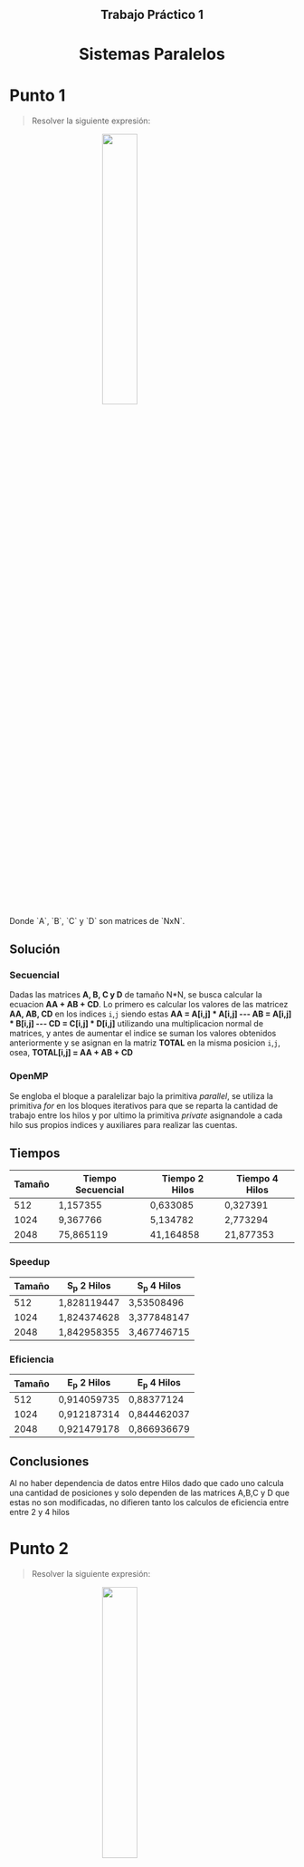 <style>
.annotation {
    width: 100%;
    text-align: right;
    font-style: italic;
    font-size: 12px;
}
.title {
    text-align: center !important;
}

.title > h1 {
    border: none;
}

.equation {
    display: block;
    margin-left: auto;
    margin-right: auto;
    margin-top: 15px;
    margin-bottom: 15px;
    width: 35%;
}
</style>

<div class="title">
  <h2>Trabajo Práctico 1</h2>
  <h1>Sistemas Paralelos</h1>
</div>

# Punto 1

> Resolver la siguiente expresión:
<img class='equation' src='img/punto1.png'>
Donde `A`, `B`, `C` y `D` son matrices de `NxN`.

## Solución

### Secuencial

 Dadas las matrices **A, B, C y D** de tamaño N*N, se busca calcular la ecuacion **AA + AB + CD**. Lo primero es calcular los valores de las matricez **AA, AB, CD** en los indices `i`,`j` siendo estas __AA = A[i,j] * A[i,j] --- AB = A[i,j] * B[i,j] --- CD = C[i,j] * D[i,j]__ utilizando una multiplicacion normal de matrices, y antes de aumentar el indice se suman los valores obtenidos anteriormente y se asignan en la matriz **TOTAL** en la misma posicion `i`,`j`, osea, __TOTAL[i,j] = AA + AB + CD__

### OpenMP

Se engloba el bloque a paralelizar bajo la primitiva _parallel_, se utiliza la primitiva _for_ en los bloques iterativos para que se reparta la cantidad de trabajo entre los hilos y por ultimo la primitiva _private_ asignandole a cada hilo sus propios indices y auxiliares para realizar las cuentas.

## Tiempos

| Tamaño | Tiempo Secuencial | Tiempo 2 Hilos | Tiempo 4 Hilos |
|--------|-------------------|------------------|------------------|
|   512  |     1,157355      |     0,633085     |     0,327391     |
|  1024  |     9,367766      |     5,134782     |     2,773294     |
|  2048  |     75,865119     |     41,164858    |     21,877353    |

### Speedup

| Tamaño | S<sub>p</sub> 2 Hilos | S<sub>p</sub> 4 Hilos |
|--------|-------------------------|-------------------------|
|   512  |       1,828119447       |       3,53508496        |
|  1024  |       1,824374628       |       3,377848147       |
|  2048  |       1,842958355       |       3,467746715       |

### Eficiencia

| Tamaño | E<sub>p</sub> 2 Hilos | E<sub>p</sub> 4 Hilos |
|--------|-------------------------|-------------------------|
|   512  |       0,914059735       |       0,88377124        |
|  1024  |       0,912187314       |       0,844462037       |
|  2048  |       0,921479178       |       0,866936679       |

## Conclusiones

Al no haber dependencia de datos entre Hilos dado que cado uno calcula una cantidad de posiciones y solo dependen de las matrices A,B,C y D que estas no son modificadas, no difieren tanto los calculos de eficiencia entre entre 2 y 4 hilos

# Punto 2

> Resolver la siguiente expresión:
<img class='equation' src='img/punto2.png'>
Donde M<sub>i</sub> son matrices cuadradas de `NxN`. minM<sub>i</sub> y maxM<sub>i</sub> son el mínimo y el máximo valor de los elementos de la matriz M<sub>i</sub>, respectivamente.
avgM<sub>i</sub> es el valor promedio de los elementos de la matriz M<sub>i</sub>.

## Solución

### Secuencial 

Tenemos una arreglo de tamaño de **M** matrices de **N*N** cada una. 

Recorremos este arreglo y en cada matriz buscamos el minimo, el maximo y vamos sumando los valores de cada posicion de la misma para luego dividir ese total por el tamaño de la matriz y obtener un promedio. Terminado esto realizamos la ecuacion "__(maximo - minimo)/promedio__" la cual una vez calculada, utilizamos su valor para multiplicar la matriz actual. Y por ultimo terminado la multiplicacion avanzamos a la siguiente matriz. 

Finalizado el recorrido del vector, lo volvemos a recorrer para obtener la sumatoria de las matrices

### Pthreads

Se divide el vector para que cada thread calcule la misma cantidad de matricez. Una vez calculado se divide la sumatoria,cada hilo posee un auxiliar local para calcular su sumatoria que luego se suma en una matriz compartida utilizando exclusion mutua


## Tiempos

| Tamaño | Tiempo Secuencial | Tiempo 2 Hilos | Tiempo 4 Hilos |
|--------|-------------------|------------------|------------------|
|   512  |     0,374618      |     0,197695     |     0,123818     |
|  1024  |     1,457437      |     0,812408     |     0,550743     |
|  2048  |     5,823712      |     3,204458     |     2,168532     |

### Speedup

| Tamaño | S<sub>p</sub> 2 Hilos | S<sub>p</sub> 4 Hilos |
|--------|-------------------------|-------------------------|
|   512  |       1,894929057       |       3,025553635       |
|  1024  |       1,793971798       |       2,64631053        |
|  2048  |       1,817378165       |       2,685555021       |

### Eficiencia

| Tamaño | E<sub>p</sub> 2 Hilos | E<sub>p</sub> 4 Hilos |
|--------|-------------------------|-------------------------|
|   512  |       0,947464528       |       0,756388409       |
|  1024  |       0,896985874       |       0,661577633       |
|  2048  |       0,908689083       |       0,671388755       |

## Conclusiones

No hay dependencia de datos dado que cada hilo calcula __M/hilos__ matrices, pero, al haber una exclusion mutua y al ser una muestra tan chica se nota la diferencia de perfomance entre 2 y 4 hilos , si fuera una muestra mas grande seria como el Ejercicio 1 y seria eficiente tanto para 2 como 4 hilos